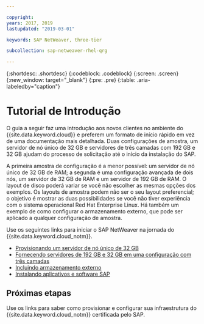```yaml
---

copyright:
years: 2017, 2019
lastupdated: "2019-03-01"

keywords: SAP NetWeaver, three-tier

subcollection: sap-netweaver-rhel-qrg

---
```


{:shortdesc: .shortdesc}
{:codeblock: .codeblock}
{:screen: .screen}
{:new_window: target="_blank"}
{:pre: .pre}
{:table: .aria-labeledby="caption"}

# Tutorial de Introdução

O guia a seguir faz uma introdução aos novos clientes no ambiente do {{site.data.keyword.cloud}} e preferem um formato de início rápido em vez de uma documentação mais detalhada. Duas configurações de amostra, um servidor de nó único de 32 GB e servidores de três camadas com 192 GB e 32 GB ajudam do processo de solicitação até o início da instalação do SAP.

A primeira amostra de configuração é a menor possível: um servidor de nó único de 32 GB de RAM; a segunda é uma configuração avançada de dois nós, um servidor de 32 GB de RAM e um servidor de 192 GB de RAM. O layout de disco poderá variar se você não escolher as mesmas opções dos exemplos. Os layouts de amostra podem não ser o seu layout preferencial; o objetivo é mostrar
as duas possibilidades se você não tiver experiência com o sistema operacional Red Hat Enterprise Linux. Há também um exemplo de
como configurar o armazenamento externo, que pode ser aplicado a qualquer configuração de amostra.

Use os seguintes links para iniciar o SAP NetWeaver na jornada do {{site.data.keyword.cloud_notm}}.

  * [Provisionando um servidor de nó único de 32 GB](/docs/infrastructure/sap-netweaver-rhel-qrg?topic=sap-netweaver-rhel-qrg-provisioning-a-32-gb-single-node-server#install_32GB)
  * [Fornecendo servidores de 192 GB e 32 GB em uma configuração com três camadas](/docs/infrastructure/sap-netweaver-rhel-qrg?topic=sap-netweaver-rhel-qrg-install-256GB#install-256GB)
  * [Incluindo
armazenamento externo](/docs/infrastructure/sap-netweaver-rhel-qrg?topic=sap-netweaver-rhel-qrg-storage#storage)
  * [Instalando
aplicativos e software SAP](/docs/infrastructure/sap-netweaver-rhel-qrg?topic=sap-netweaver-rhel-qrg-install_landscape#install_landscape)

## Próximas etapas

Use os links para saber como provisionar e configurar sua infraestrutura do {{site.data.keyword.cloud_notm}} certificada pelo SAP.
